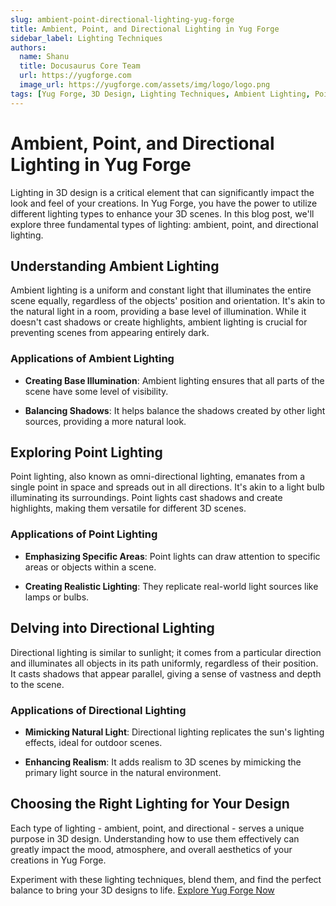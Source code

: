 ```yaml
---
slug: ambient-point-directional-lighting-yug-forge
title: Ambient, Point, and Directional Lighting in Yug Forge
sidebar_label: Lighting Techniques
authors:
  name: Shanu
  title: Docusaurus Core Team
  url: https://yugforge.com
  image_url: https://yugforge.com/assets/img/logo/logo.png
tags: [Yug Forge, 3D Design, Lighting Techniques, Ambient Lighting, Point Lighting, Directional Lighting, docusaurus]
---
```


# Ambient, Point, and Directional Lighting in Yug Forge

Lighting in 3D design is a critical element that can significantly impact the look and feel of your creations. In Yug Forge, you have the power to utilize different lighting types to enhance your 3D scenes. In this blog post, we'll explore three fundamental types of lighting: ambient, point, and directional lighting.

## Understanding Ambient Lighting

Ambient lighting is a uniform and constant light that illuminates the entire scene equally, regardless of the objects' position and orientation. It's akin to the natural light in a room, providing a base level of illumination. While it doesn't cast shadows or create highlights, ambient lighting is crucial for preventing scenes from appearing entirely dark.

### Applications of Ambient Lighting

- **Creating Base Illumination**: Ambient lighting ensures that all parts of the scene have some level of visibility.

- **Balancing Shadows**: It helps balance the shadows created by other light sources, providing a more natural look.

## Exploring Point Lighting

Point lighting, also known as omni-directional lighting, emanates from a single point in space and spreads out in all directions. It's akin to a light bulb illuminating its surroundings. Point lights cast shadows and create highlights, making them versatile for different 3D scenes.

### Applications of Point Lighting

- **Emphasizing Specific Areas**: Point lights can draw attention to specific areas or objects within a scene.

- **Creating Realistic Lighting**: They replicate real-world light sources like lamps or bulbs.

## Delving into Directional Lighting

Directional lighting is similar to sunlight; it comes from a particular direction and illuminates all objects in its path uniformly, regardless of their position. It casts shadows that appear parallel, giving a sense of vastness and depth to the scene.

### Applications of Directional Lighting

- **Mimicking Natural Light**: Directional lighting replicates the sun's lighting effects, ideal for outdoor scenes.

- **Enhancing Realism**: It adds realism to 3D scenes by mimicking the primary light source in the natural environment.

## Choosing the Right Lighting for Your Design

Each type of lighting - ambient, point, and directional - serves a unique purpose in 3D design. Understanding how to use them effectively can greatly impact the mood, atmosphere, and overall aesthetics of your creations in Yug Forge.

Experiment with these lighting techniques, blend them, and find the perfect balance to bring your 3D designs to life. [Explore Yug Forge Now](https://www.yugforge.com)
